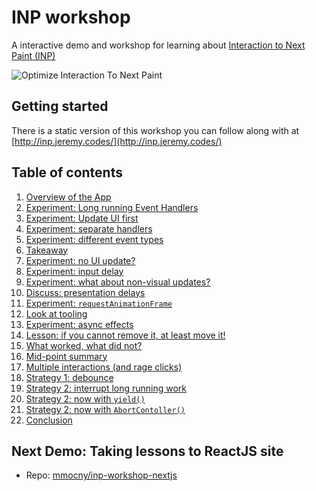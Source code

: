 # INP workshop

A interactive demo and workshop for learning about [Interaction to Next Paint (INP)](https://web.deb/inp)

![Optimize Interaction To Next Paint](https://web-dev.imgix.net/image/jL3OLOhcWUQDnR4XjewLBx4e3PC3/FV8Ls9SDF6UQ3v2IgKUw.jpg?auto=format&w=1600)

## Getting started

There is a static version of this workshop you can follow along with at [http://inp.jeremy.codes/](http://inp.jeremy.codes/)

## Table of contents

1. [Overview of the App](https://github.com/malchata/inp-workshop/blob/main/guide/1-overview.md)
2. [Experiment: Long running Event Handlers](https://github.com/malchata/inp-workshop/blob/main/guide/2-long-event-handlers.md)
3. [Experiment: Update UI first](https://github.com/malchata/inp-workshop/blob/main/guide/3-update-ui-first.md)
4. [Experiment: separate handlers](https://github.com/malchata/inp-workshop/blob/main/guide/4-separate-handlers.md)
5. [Experiment: different event types](https://github.com/malchata/inp-workshop/blob/main/guide/5-different-event-types.md)
6. [Takeaway](https://github.com/malchata/inp-workshop/blob/main/guide/6-takeaway.md)
7. [Experiment: no UI update?](https://github.com/malchata/inp-workshop/blob/main/guide/7-no-ui-update.md)
8. [Experiment: input delay](https://github.com/malchata/inp-workshop/blob/main/guide/8-input-delay.md)
9. [Experiment: what about non-visual updates?](https://github.com/malchata/inp-workshop/blob/main/guide/9-non-visual-updates.md)
10. [Discuss: presentation delays](https://github.com/malchata/inp-workshop/blob/main/guide/10-presentation-delays.md)
11. [Experiment: `requestAnimationFrame`](https://github.com/malchata/inp-workshop/blob/main/guide/11-raf.md)
12. [Look at tooling](https://github.com/malchata/inp-workshop/blob/main/guide/12-look-at-tooling.md)
13. [Experiment: async effects](https://github.com/malchata/inp-workshop/blob/main/guide/13-async-effects.md)
14. [Lesson: if you cannot remove it, at least move it!](https://github.com/malchata/inp-workshop/blob/main/guide/14-move-it.md)
15. [What worked, what did not?](https://github.com/malchata/inp-workshop/blob/main/guide/15-what-worked.md)
16. [Mid-point summary](https://github.com/malchata/inp-workshop/blob/main/guide/16-mid-point.md)
17. [Multiple interactions (and rage clicks)](https://github.com/malchata/inp-workshop/blob/main/guide/17-multiple-interactions.md)
18. [Strategy 1: debounce](https://github.com/malchata/inp-workshop/blob/main/guide/18-debounce.md)
19. [Strategy 2: interrupt long running work](https://github.com/malchata/inp-workshop/blob/main/guide/19-interrupt.md)
20. [Strategy 2: now with `yield()`](https://github.com/malchata/inp-workshop/blob/main/guide/20-now-yield.md)
21. [Strategy 2: now with `AbortContoller()`](https://github.com/malchata/inp-workshop/blob/main/guide/21-abortcontroller.md)
22. [Conclusion](https://github.com/malchata/inp-workshop/blob/main/guide/22-conclusion.md)

## Next Demo: Taking lessons to ReactJS site

* Repo: [mmocny/inp-workshop-nextjs](https://github.com/mmocny/inp-workshop-nextjs)

